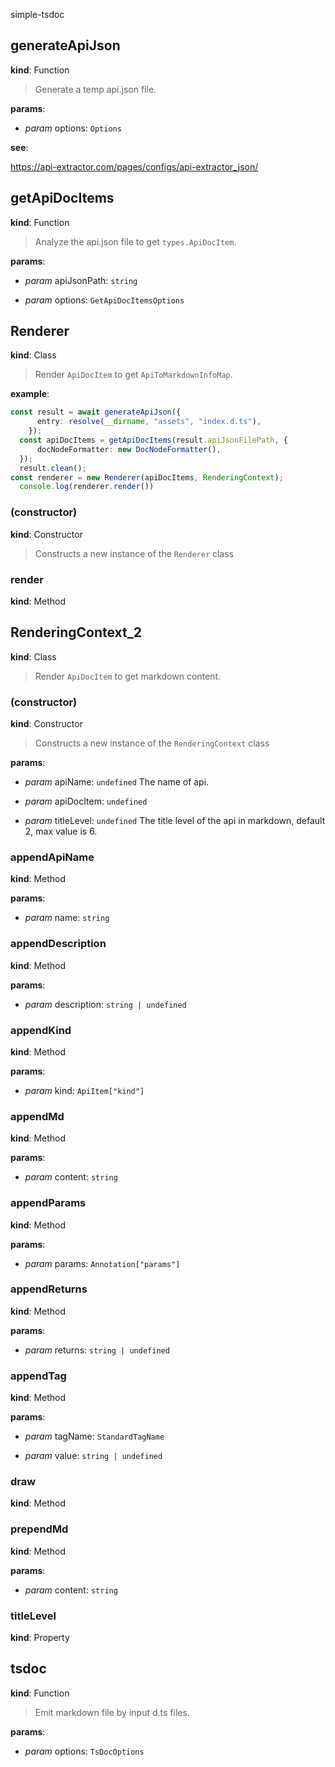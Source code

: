 simple-tsdoc

## generateApiJson

**kind**: Function

> Generate a temp api.json file.

**params**:

- *param* options: `Options`

**see**: 

https://api-extractor.com/pages/configs/api-extractor_json/



## getApiDocItems

**kind**: Function

> Analyze the api.json file to get `types.ApiDocItem`.

**params**:

- *param* apiJsonPath: `string` 

- *param* options: `GetApiDocItemsOptions`



## Renderer

**kind**: Class

> Render `ApiDocItem` to get `ApiToMarkdownInfoMap`.

**example**: 
```ts
const result = await generateApiJson({
      entry: resolve(__dirname, "assets", "index.d.ts"),
    });
  const apiDocItems = getApiDocItems(result.apiJsonFilePath, {
      docNodeFormatter: new DocNodeFormatter(),
  });
  result.clean();
const renderer = new Renderer(apiDocItems, RenderingContext);
  console.log(renderer.render())
```

### (constructor)

**kind**: Constructor

> Constructs a new instance of the `Renderer` class

### render

**kind**: Method



## RenderingContext_2

**kind**: Class

> Render `ApiDocItem` to get markdown content.

### (constructor)

**kind**: Constructor

> Constructs a new instance of the `RenderingContext` class

**params**:

- *param* apiName: `undefined` The name of api.

- *param* apiDocItem: `undefined` 

- *param* titleLevel: `undefined` The title level of the api in markdown, default 2, max value is 6.

### appendApiName

**kind**: Method

**params**:

- *param* name: `string`

### appendDescription

**kind**: Method

**params**:

- *param* description: `string | undefined`

### appendKind

**kind**: Method

**params**:

- *param* kind: `ApiItem["kind"]`

### appendMd

**kind**: Method

**params**:

- *param* content: `string`

### appendParams

**kind**: Method

**params**:

- *param* params: `Annotation["params"]`

### appendReturns

**kind**: Method

**params**:

- *param* returns: `string | undefined`

### appendTag

**kind**: Method

**params**:

- *param* tagName: `StandardTagName` 

- *param* value: `string | undefined`

### draw

**kind**: Method

### prependMd

**kind**: Method

**params**:

- *param* content: `string`

### titleLevel

**kind**: Property



## tsdoc

**kind**: Function

> Emit markdown file by input d.ts files.

**params**:

- *param* options: `TsDocOptions`



